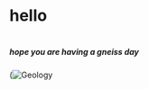 # <h1> hello 
# <h5> hope you are having a gneiss day 

(![Geology ](https://github.com/user-attachments/assets/2297196c-f89e-496d-b49b-116d03da434b)
